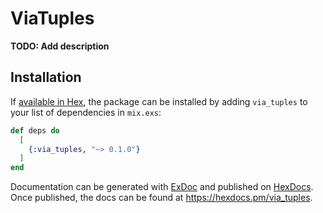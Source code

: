 # ViaTuples

**TODO: Add description**

## Installation

If [available in Hex](https://hex.pm/docs/publish), the package can be installed
by adding `via_tuples` to your list of dependencies in `mix.exs`:

```elixir
def deps do
  [
    {:via_tuples, "~> 0.1.0"}
  ]
end
```

Documentation can be generated with [ExDoc](https://github.com/elixir-lang/ex_doc)
and published on [HexDocs](https://hexdocs.pm). Once published, the docs can
be found at <https://hexdocs.pm/via_tuples>.

